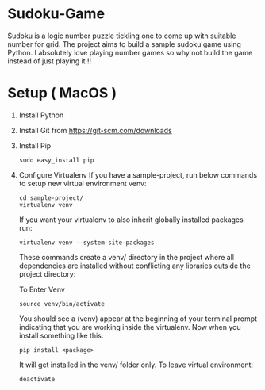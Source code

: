 # Sudoku-Game
Sudoku is a logic number puzzle tickling one to come up with suitable number for grid. The project aims to build a sample sudoku game using Python. I absolutely love playing number games so why not build the game instead of just playing it !!


# Setup ( MacOS )
1) Install Python
2) Install Git from https://git-scm.com/downloads
3) Install Pip
    ```
    sudo easy_install pip
    ```
4) Configure Virtualenv
    If you have a sample-project, run below commands to setup new virtual environment venv:
    ```
    cd sample-project/
    virtualenv venv
    ```
    If you want your virtualenv to also inherit globally installed packages run:
    ```
    virtualenv venv --system-site-packages
    ```
    These commands create a venv/ directory in the project where all dependencies are installed without conflicting any libraries outside the project directory:
    
    To Enter Venv
    ```
    source venv/bin/activate
    ```
    You should see a (venv) appear at the beginning of your terminal prompt indicating that you are working inside the virtualenv. Now when you install something like this:

    ```
    pip install <package>
    ```
    It will get installed in the venv/ folder only.
    To leave virtual environment:
    ```
    deactivate
    ```
